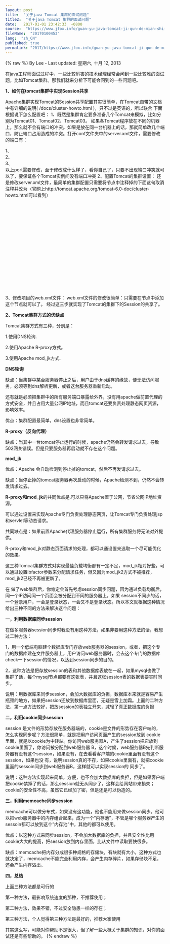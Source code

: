 ```yaml
---
layout: post
title:  "关于java Tomcat 集群的面试问题"
title2:  "关于java Tomcat 集群的面试问题"
date:   2017-01-01 23:42:33  +0800
source:  "https://www.jfox.info/guan-yu-java-tomcat-ji-qun-de-mian-shi-wen-ti.html"
fileName:  "20170100453"
lang:  "zh_CN"
published: true
permalink: "2017/https://www.jfox.info/guan-yu-java-tomcat-ji-qun-de-mian-shi-wen-ti.html"
---
```

{% raw %}
By Lee - Last updated: 星期六, 十月 12, 2013

在java工程师面试过程中，一些比较厉害的技术经理经常会问到一些比较难的面试题，比如Tomcat集群。那我们就来分析下可能会问到的一些问题吧。

**1、如何在tomcat集群中实现Session共享**

Apache集群实现Tomcat的Session共享配置其实很简单，在Tomcat自带的文档中有详细的说明( /docs/cluster-howto.html )，只不过是英语的，所以联合
下面根据说下怎么配置吧：
1、既然是集群肯定要多准备几个Tomcat来模拟，比如分别为Tomcat01、Tomcat02、Tomcat03。
如果各Tomcat程序放在不同的机器上，那么就不会有端口的冲突。如果是放在同一台机器上的话，那就简单改几个端口，防止端口占用造成的冲突。打开conf文件夹中的server.xml文件，需要修改的端口有：

1、<Server port=”8015″ shutdown=”SHUTDOWN”>  
2、<Connector port=”8081″ protocol=”HTTP/1.1″  connectionTimeout=”20000″ redirectPort=”8443″ />  
3、<Connector port=”8019″ protocol=”AJP/1.3″ redirectPort=”8443″ />  
以上port需要修改，至于修改成什么样子，看你自己了，只要不出现端口冲突就可以了，要保证各个Tomcat实例间没有端口冲突
2、配置Tomcat的集群设置：
还是修改server.xml文件，最简单的集群配置只需要将<Engine/>节点中注释掉的下面这句取消注释并改为（官网上http://tomcat.apache.org/tomcat-6.0-doc/cluster-howto.html可以看到）

<Cluster className=”org.apache.catalina.ha.tcp.SimpleTcpCluster”  
channelSendOptions=”8″>  
<Manager className=”org.apache.catalina.ha.session.DeltaManager”  
expireSessionsOnShutdown=”false”  
notifyListenersOnReplication=”true”/>  
<Channel className=”org.apache.catalina.tribes.group.GroupChannel”>  
<Membership className=”org.apache.catalina.tribes.membership.McastService”  
address=”228.0.0.4″  
port=”45564″  
frequency=”500″  
dropTime=”3000″/>  
<Receiver className=”org.apache.catalina.tribes.transport.nio.NioReceiver”  
address=”auto”  
port=”4000″  
autoBind=”100″  
selectorTimeout=”5000″  
maxThreads=”6″/>  
<Sender className=”org.apache.catalina.tribes.transport.ReplicationTransmitter”>  
<Transport className=”org.apache.catalina.tribes.transport.nio.PooledParallelSender”/>  
</Sender>  
<Interceptor className=”org.apache.catalina.tribes.group.interceptors.TcpFailureDetector”/>  
<Interceptor className=”org.apache.catalina.tribes.group.interceptors.MessageDispatch15Interceptor”/>  
</Channel>  
<Valve className=”org.apache.catalina.ha.tcp.ReplicationValve”  
filter=””/>  
<Valve className=”org.apache.catalina.ha.session.JvmRouteBinderValve”/>  
<Deployer className=”org.apache.catalina.ha.deploy.FarmWarDeployer”  
tempDir=”/tmp/war-temp/”  
deployDir=”/tmp/war-deploy/”  
watchDir=”/tmp/war-listen/”  
watchEnabled=”false”/>  
<ClusterListener className=”org.apache.catalina.ha.session.JvmRouteSessionIDBinderListener”/>  
<ClusterListener className=”org.apache.catalina.ha.session.ClusterSessionListener”/>  
</Cluster>  
3、修改项目的web.xml文件：
web.xml文件的修改很简单：只需要在<web-app/>节点中添加<distributable/>这个节点就可以了。
经过这三步就实现了Tomcat的集群下的Session的共享了。

**2、Tomcat集群方式的优缺点**

Tomcat集群方式有三种，分别是：

1.使用DNS轮询.

2.使用Apache R-proxy方式。

3.使用Apache mod_jk方式.

**DNS轮询**

缺点：当集群中某台服务器停止之后，用户由于dns缓存的缘故，便无法访问服务，必须等到dns解析更新，或者这台服务器重新启动。

还有就是必须把集群中的所有服务端口暴露给外界，没有用apache做前置代理的方式安全，并且占用大量公网IP地址，而且tomcat还要负责处理静态网页资源，影响效率。

优点：集群配置最简单，dns设置也非常简单。

**R-proxy（反向代理）**

缺点：当其中一台tomcat停止运行的时候，apache仍然会转发请求过去，导致502网关错误。但是只要服务器再启动就不存在这个问题。

**mod_jk**

优点：Apache 会自动检测到停止掉的tomcat，然后不再发请求过去。

缺点：当停止掉的tomcat服务器再次启动的时候，Apache检测不到，仍然不会转发请求过去。

**R-proxy和mod_jk**的共同优点是.可以只将Apache置于公网，节省公网IP地址资源。

可以通过设置来实现Apache专门负责处理静态网页，让Tomcat专门负责处理jsp和servlet等动态请求。

共同缺点是：如果前置Apache代理服务器停止运行，所有集群服务将无法对外提供。

R-proxy和mod_jk对静态页面请求的处理，都可以通设置来选取一个尽可能优化的效果。

这三种Tomcat集群方式对实现最佳负载均衡都有一定不足，mod_jk相对好些，可以通过设置lbfactor参数来分配请求任务，但又因为mod_jk2方式不被推荐，mod_jk2已经不再被更新了。

在 做了web集群后，你肯定会首先考虑session同步问题，因为通过负载均衡后，同一个IP访问同一个页面会被分配到不同的服务器上，如果 session不同步的话，一个登录用户，一会是登录状态，一会又不是登录状态。所以本文就根据这种情况给出三种不同的方法来解决这个问题：

**一，利用数据库同步session**

在做多服务器session同步时我没有用这种方法，如果非要用这种方法的话，我想过二种方法：

1，用一个低端电脑建个数据库专门存放web服务器的session，或者，把这个专门的数据库建在文件服务器上，用户访问web服务器时，会去这个专门的数据库check一下session的情况，以达到session同步的目的。

2，这种方法是把存放session的表和其他数据库表放在一起，如果mysql也做了集群了话，每个mysql节点都要有这张表，并且这张session表的数据表要实时同步。

说明：用数据库来同步session，会加大数据库的负担，数据库本来就是容易产生瓶颈的地方，如果把session还放到数据库里面，无疑是雪上加霜。上面的二种方法，第一点方法较好，把放session的表独立开来，减轻了真正数据库的负担

**二，利用cookie同步session**

session 是文件的形势存放在服务器端的，cookie是文件的形势存在客户端的，怎么实现同步呢？方法很简单，就是把用户访问页面产生的session放到 cookie里面，就是以cookie为中转站。你访问web服务器A，产生了session把它放到cookie里面了，你访问被分配到web服务器 B，这个时候，web服务器B先判断服务器有没有这个session，如果没有，在去看看客户端的cookie里面有没有这个session，如果也没 有，说明session真的不存，如果cookie里面有，就把cookie里面的sessoin同步到web服务器B，这样就可以实现session的 同步了。

说明：这种方法实现起来简单，方便，也不会加大数据库的负担，但是如果客户端把cookie禁掉了的话，那么session就无从同步了，这样会给网站带来损失；cookie的安全性不高，虽然它已经加了密，但是还是可以伪造的。

**三，利用memcache同步session**

memcache可以做分布式，如果没有这功能，他也不能用来做session同步。他可以把web服务器中的内存组合起来，成为一个”内存池”，不管是哪个服务器产生的sessoin都可以放到这个”内存池”中，其他的都可以使用。

优点：以这种方式来同步session，不会加大数据库的负担，并且安全性比用cookie大大的提高，把session放到内存里面，比从文件中读取要快很多。

缺点：memcache把内存分成很多种规格的存储块，有块就有大小，这种方式也就决定了，memcache不能完全利用内存，会产生内存碎片，如果存储块不足，还会产生内存溢出。

**四，总结**

上面三种方法都是可行的

第一种方法，最影响系统速度的那种，不推荐使用；

第二种方法，效果不错，不过安全隐患一样的存在；

第三种方法，个人觉得第三种方法是最好的，推荐大家使用

其实这么写，可能对你帮助不是很大，但了解一些大概关于集群的知识，对你的面试还是有些帮助的。
{% endraw %}
